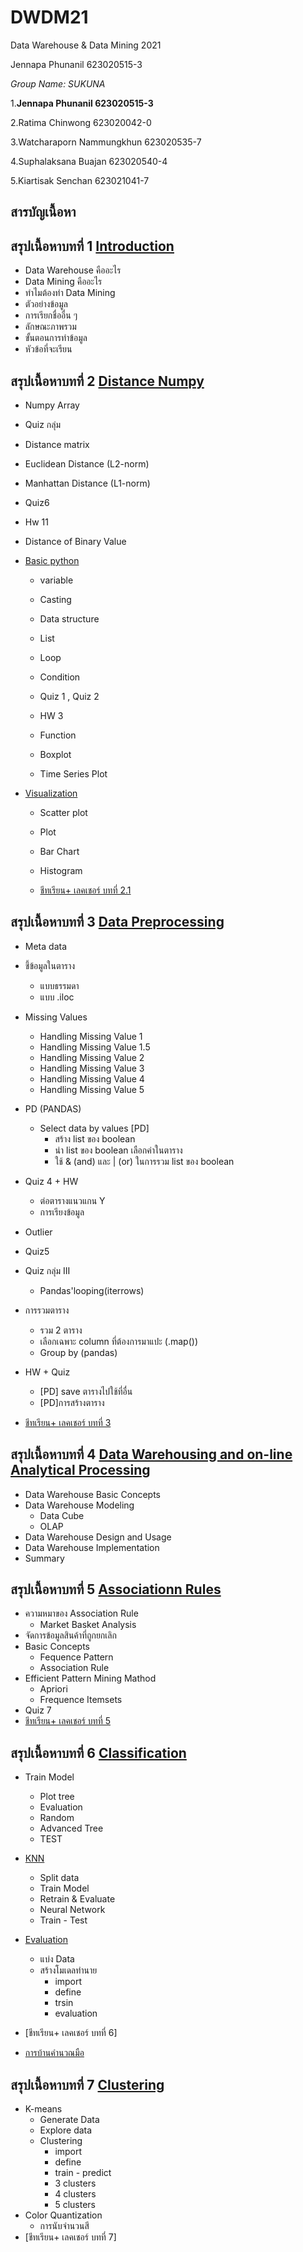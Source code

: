 # DWDM21
Data Warehouse &amp; Data Mining 2021

Jennapa Phunanil 623020515-3

*Group Name: SUKUNA*

1.**Jennapa Phunanil 623020515-3**

2.Ratima Chinwong 623020042-0

3.Watcharaporn Nammungkhun 623020535-7

4.Suphalaksana Buajan 623020540-4

5.Kiartisak Senchan 623021041-7


## **สารบัญเนื้อหา**

## สรุปเนื้อหาบทที่ 1 [Introduction](https://github.com/Jennapa-colab/DWDM21/blob/main/Chapter_1.ipynb)

  * Data Warehouse คืออะไร
  * Data Mining คืออะไร 
  * ทำไมต้องทำ Data Mining
  * ตัวอย่างข้อมูล
  * การเรียกชื่ออื่น ๆ 
  * ลักษณะภาพรวม
  * ขั้นตอนการทำข้อมูล
  * หัวข้อที่จะเรียน
  
## สรุปเนื้อหาบทที่ 2 [Distance Numpy](https://github.com/Jennapa-colab/DWDM21/blob/main/Chapter_2.ipynb)

   * Numpy Array
   * Quiz กลุ่ม
   * Distance matrix
   * Euclidean Distance (L2-norm)
   * Manhattan Distance (L1-norm)
   * Quiz6
   * Hw 11
   * Distance of Binary Value

* [Basic python](https://github.com/Jennapa-colab/DWDM21/blob/main/data101_(chapter2).ipynb)
     * variable 
     * Casting
     * Data structure
     * List
     * Loop
     * Condition
     * Quiz 1 , Quiz 2
     * HW 3
     * Function
    
     * Boxplot
     * Time Series Plot
     
 * [Visualization](https://github.com/Jennapa-colab/DWDM21/blob/main/Data_Visualization_.ipynb)
     * Scatter plot
     * Plot
     * Bar Chart 
     * Histogram
     
  
   
     
   * [ชีทเรียน+ เลคเชอร์ บทที่ 2.1](https://github.com/Jennapa-colab/DWDM21/blob/main/Chapter_2_Binary%20Attributes.pdf)

## สรุปเนื้อหาบทที่ 3 [Data Preprocessing](https://github.com/Jennapa-colab/DWDM21/blob/main/Data_Preprocessing(chapter_3).ipynb)

   * Meta data
   * ชี้ข้อมูลในตาราง
     * แบบธรรมดา
     * แบบ .iloc
   * Missing Values
     * Handling Missing Value 1
     * Handling Missing Value 1.5 
     * Handling Missing Value 2 
     * Handling Missing Value 3 
     * Handling Missing Value 4 
     * Handling Missing Value 5 
   * PD (PANDAS)  
     * Select data by values [PD]
       * สร้าง list ของ boolean
       * นำ list ของ boolean เลือกค่าในตาราง
       * ใช้ & (and) และ | (or) ในการรวม list ของ boolean
   * Quiz 4 + HW
     * ต่อตารางแนวแกน Y 
     * การเรียงข้อมูล 
   * Outlier
   * Quiz5
   * Quiz กลุ่ม III
     * Pandas'looping(iterrows)
   * การรวมตาราง 
     * รวม 2 ตาราง
     * เลือกเฉพาะ column ที่ต้องการมาแปะ (.map())
     * Group by (pandas)
   * HW + Quiz
     * [PD] save ตารางไปใช้ที่อื่น
     * [PD]การสร้างตาราง
     
     
   * [ชีทเรียน+ เลคเชอร์ บทที่ 3](https://github.com/Jennapa-colab/DWDM21/blob/main/Chapter_3_Preprocessing.pdf) 
   
## สรุปเนื้อหาบทที่ 4 [Data Warehousing and on-line Analytical Processing](https://github.com/Jennapa-colab/DWDM21/blob/main/%20Chapter4_OLAP.pdf)

   * Data Warehouse Basic Concepts
   * Data Warehouse Modeling
     * Data Cube
     * OLAP
   * Data Warehouse Design and Usage
   * Data Warehouse Implementation
   * Summary

## สรุปเนื้อหาบทที่ 5 [Associationn Rules](https://github.com/Jennapa-colab/DWDM21/blob/main/Chapter6_Associationn_Rules_.ipynb)

   * ความหมาของ Association Rule
     * Market Basket Analysis
   * จัดการข้อมูลสินค้าที่ถูกยกเลิก
   * Basic Concepts
     * Fequence Pattern
     * Association Rule
   * Efficient Pattern Mining Mathod
     * Apriori
     * Frequence Itemsets
   * Quiz 7
   * [ชีทเรียน+ เลคเชอร์ บทที่ 5](https://github.com/Jennapa-colab/DWDM21/blob/main/Chapter_6.pdf)
   
## สรุปเนื้อหาบทที่ 6 [Classification](https://github.com/Jennapa-colab/DWDM21/blob/main/Chapter7_Classification_(Decision_Tree).ipynb)

   * Train Model
     * Plot tree
     * Evaluation
     * Random
     * Advanced Tree
     * TEST
     
   * [KNN](https://github.com/Jennapa-colab/DWDM21/blob/main/Chapter_7_Classification_(KNN_NN).ipynb)
     * Split data
     * Train Model
     * Retrain & Evaluate
     * Neural Network
     * Train - Test  
     
   * [Evaluation](https://github.com/Jennapa-colab/DWDM21/blob/main/Chap7_Classification_(Evaluation).ipynb)
   
     * แบ่ง Data
     * สร้างโมเดลทำนาย
       * import
       * define
       * trsin
       * evaluation
       
   * [ชีทเรียน+ เลคเชอร์ บทที่ 6]
   * [การบ้านคำนวณมือ](https://github.com/Jennapa-colab/DWDM21/blob/main/Chapter_8.pdf)
    
 ## สรุปเนื้อหาบทที่ 7 [Clustering](https://github.com/Jennapa-colab/DWDM21/blob/main/Chapter8_Clustering.ipynb)
   * K-means
     * Generate Data
     * Explore data
     * Clustering
       * import
       * define
       * train - predict
       * 3 clusters
       * 4 clusters
       * 5 clusters
   * Color Quantization
     * การนับจำนวนสี   
   * [ชีทเรียน+ เลคเชอร์ บทที่ 7]
  
 



